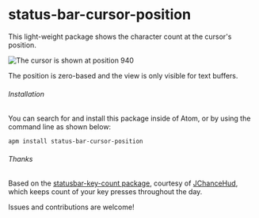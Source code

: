 # status-bar-cursor-position

This light-weight package shows the
character count at the cursor's position.

![The cursor is shown at position 940](https://raw.githubusercontent.com/refkotay/refkotay-images/master/cursor-position.png "The cursor is shown at position 940")

The position is zero-based and the view is only visible for text buffers.

###### Installation

You can search for and install this package inside of Atom,
or by using the command line as shown below:

`apm install status-bar-cursor-position`

###### Thanks

Based on the
[statusbar-key-count package](https://atom.io/packages/statusbar-key-count),
courtesy of [JChanceHud](https://atom.io/users/JChanceHud),
which keeps count of your key presses throughout the day.

Issues and contributions are welcome!
